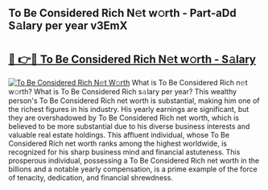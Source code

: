 ## To Be Considered Rich N𝚎t w𝚘rth - Part-aDd S𝚊lary per year v3EmX

# <h2><a href="http://gc47vbl.nevu.top/?p=To+Be+Considered+Rich">🔗 👉🔴 To Be Considered Rich N𝚎t w𝚘rth - S𝚊lary</a></h2>

[![To Be Considered Rich N𝚎t W𝚘rth](https://i.imgur.com/Oavwk0R.jpeg)](http://gc47vbl.nevu.top/?p=To+Be+Considered+Rich)
What is To Be Considered Rich n𝚎t w𝚘rth? What is To Be Considered Rich s𝚊lary per year?
This wealthy person's To Be Considered Rich net worth is substantial, making him one of the richest figures in his industry. His yearly earnings are significant, but they are overshadowed by To Be Considered Rich net worth, which is believed to be more substantial due to his diverse business interests and valuable real estate holdings. This affluent individual, whose To Be Considered Rich net worth ranks among the highest worldwide, is recognized for his sharp business mind and financial astuteness. This prosperous individual, possessing a To Be Considered Rich net worth in the billions and a notable yearly compensation, is a prime example of the force of tenacity, dedication, and financial shrewdness.
